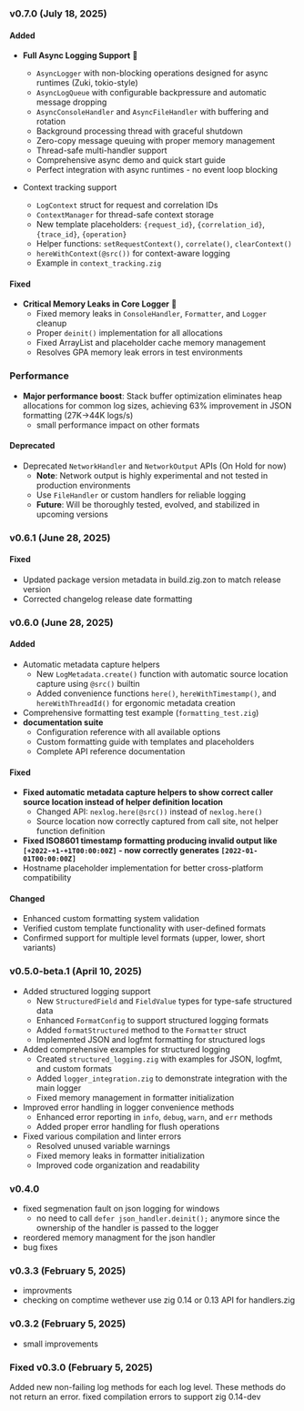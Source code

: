 ### v0.7.0 (July 18, 2025)

#### Added
- **Full Async Logging Support** 🚀
  - `AsyncLogger` with non-blocking operations designed for async runtimes (Zuki, tokio-style)
  - `AsyncLogQueue` with configurable backpressure and automatic message dropping
  - `AsyncConsoleHandler` and `AsyncFileHandler` with buffering and rotation
  - Background processing thread with graceful shutdown
  - Zero-copy message queuing with proper memory management
  - Thread-safe multi-handler support
  - Comprehensive async demo and quick start guide
  - Perfect integration with async runtimes - no event loop blocking

- Context tracking support
  - `LogContext` struct for request and correlation IDs
  - `ContextManager` for thread-safe context storage
  - New template placeholders: `{request_id}`, `{correlation_id}`, `{trace_id}`, `{operation}`
  - Helper functions: `setRequestContext()`, `correlate()`, `clearContext()`
  - `hereWithContext(@src())` for context-aware logging
  - Example in `context_tracking.zig`

#### Fixed
- **Critical Memory Leaks in Core Logger** 🔧
  - Fixed memory leaks in `ConsoleHandler`, `Formatter`, and `Logger` cleanup
  - Proper `deinit()` implementation for all allocations
  - Fixed ArrayList and placeholder cache memory management
  - Resolves GPA memory leak errors in test environments

### Performance
- **Major performance boost**: Stack buffer optimization eliminates heap allocations for common log sizes, achieving 63% improvement in JSON formatting (27K→44K logs/s)
  - small performance impact on other formats

#### Deprecated
- Deprecated `NetworkHandler` and `NetworkOutput` APIs (On Hold for now)
  - **Note**: Network output is highly experimental and not tested in production environments
  - Use `FileHandler` or custom handlers for reliable logging
  - **Future**: Will be thoroughly tested, evolved, and stabilized in upcoming versions


### v0.6.1 (June 28, 2025)

#### Fixed
- Updated package version metadata in build.zig.zon to match release version
- Corrected changelog release date formatting

### v0.6.0 (June 28, 2025)

#### Added
- Automatic metadata capture helpers
  - New `LogMetadata.create()` function with automatic source location capture using `@src()` builtin
  - Added convenience functions `here()`, `hereWithTimestamp()`, and `hereWithThreadId()` for ergonomic metadata creation
- Comprehensive formatting test example (`formatting_test.zig`)
- **documentation suite**
  - Configuration reference with all available options
  - Custom formatting guide with templates and placeholders
  - Complete API reference documentation

#### Fixed
- **Fixed automatic metadata capture helpers to show correct caller source location instead of helper definition location**
  - Changed API: `nexlog.here(@src())` instead of `nexlog.here()`
  - Source location now correctly captured from call site, not helper function definition
- **Fixed ISO8601 timestamp formatting producing invalid output like `[+2022-+1-+1T00:00:00Z]` - now correctly generates `[2022-01-01T00:00:00Z]`**
- Hostname placeholder implementation for better cross-platform compatibility

#### Changed
- Enhanced custom formatting system validation
- Verified custom template functionality with user-defined formats
- Confirmed support for multiple level formats (upper, lower, short variants)

### v0.5.0-beta.1 (April 10, 2025)
- Added structured logging support
  - New `StructuredField` and `FieldValue` types for type-safe structured data
  - Enhanced `FormatConfig` to support structured logging formats
  - Added `formatStructured` method to the `Formatter` struct
  - Implemented JSON and logfmt formatting for structured logs
- Added comprehensive examples for structured logging
  - Created `structured_logging.zig` with examples for JSON, logfmt, and custom formats
  - Added `logger_integration.zig` to demonstrate integration with the main logger
  - Fixed memory management in formatter initialization
- Improved error handling in logger convenience methods
  - Enhanced error reporting in `info`, `debug`, `warn`, and `err` methods
  - Added proper error handling for flush operations
- Fixed various compilation and linter errors
  - Resolved unused variable warnings
  - Fixed memory leaks in formatter initialization
  - Improved code organization and readability

### v0.4.0
- fixed segmenation fault on json logging for windows
  - no need to call `defer json_handler.deinit();` anymore since the ownership of the handler is passed to the logger
- reordered memory managment for the json handler
- bug fixes

### v0.3.3 (February 5, 2025)
- improvments
- checking on comptime wethever use zig 0.14 or 0.13 API for handlers.zig

### v0.3.2 (February 5, 2025)
- small improvements

### Fixed v0.3.0 (February 5, 2025)
Added new non-failing log methods for each log level. These methods do not return an error.
fixed compilation errors to support zig 0.14-dev

